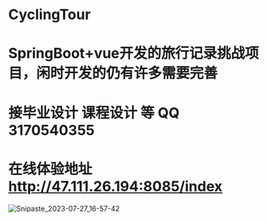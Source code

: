 # CyclingTour
# SpringBoot+vue开发的旅行记录挑战项目，闲时开发的仍有许多需要完善
# 接毕业设计 课程设计 等 QQ 3170540355
# 在线体验地址 http://47.111.26.194:8085/index
![Snipaste_2023-07-27_16-57-42](https://github.com/314love/CyclingTour/assets/106265888/68fcda06-0ade-488a-8ff5-02a6eb9e133c)
